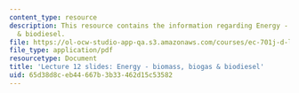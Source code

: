 ```yaml
---
content_type: resource
description: This resource contains the information regarding Energy - biomass, biogas
  & biodiesel.
file: https://ol-ocw-studio-app-qa.s3.amazonaws.com/courses/ec-701j-d-lab-i-development-fall-2009/65d38d8ceb44667b3b33462d15c53582_MITEC_701JF09_lec12.pdf
file_type: application/pdf
resourcetype: Document
title: 'Lecture 12 slides: Energy - biomass, biogas & biodiesel'
uid: 65d38d8c-eb44-667b-3b33-462d15c53582
---
```

